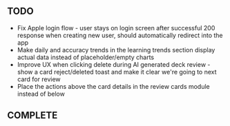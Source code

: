 ## TODO

- Fix Apple login flow - user stays on login screen after successful 200 response when creating new user, should automatically redirect into the app
- Make daily and accuracy trends in the learning trends section display actual data instead of placeholder/empty charts
- Improve UX when clicking delete during AI generated deck review - show a card reject/deleted toast and make it clear we're going to next card for review
- Place the actions above the card details in the review cards module instead of below

## COMPLETE
